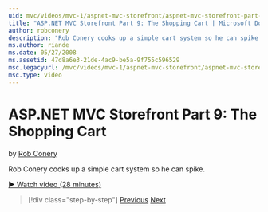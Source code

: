 ```yaml
---
uid: mvc/videos/mvc-1/aspnet-mvc-storefront/aspnet-mvc-storefront-part-9-the-shopping-cart
title: "ASP.NET MVC Storefront Part 9: The Shopping Cart | Microsoft Docs"
author: robconery
description: "Rob Conery cooks up a simple cart system so he can spike."
ms.author: riande
ms.date: 05/27/2008
ms.assetid: 47d8a6e3-21de-4ac9-be5a-9f755c596529
msc.legacyurl: /mvc/videos/mvc-1/aspnet-mvc-storefront/aspnet-mvc-storefront-part-9-the-shopping-cart
msc.type: video
---
```

ASP.NET MVC Storefront Part 9: The Shopping Cart
====================
by [Rob Conery](https://github.com/robconery)

Rob Conery cooks up a simple cart system so he can spike.

[&#9654; Watch video (28 minutes)](https://channel9.msdn.com/Blogs/ASP-NET-Site-Videos/aspnet-mvc-storefront-part-9-the-shopping-cart)

> [!div class="step-by-step"]
> [Previous](aspnet-mvc-storefront-part-8-testing-controllers-iteration-1-complete.md)
> [Next](aspnet-mvc-storefront-part-10-shopping-cart-refactor-and-authorization.md)
